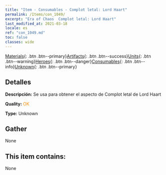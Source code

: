 ```yaml
---
title: "Item - Consumables - Complot letal: Lord Haart"
permalink: /Items/con_1049/
excerpt: "Era of Chaos  Complot letal: Lord Haart"
last_modified_at: 2021-03-18
locale: es
ref: "con_1049.md"
toc: false
classes: wide
---
```

 [Materials](/es/Items/){: .btn .btn--primary}[Artifacts](/es/Items/Artifacts/){: .btn .btn--success}[Units](/es/Items/Units/){: .btn .btn--warning}[Heroes](/es/Items/Heroes/){: .btn .btn--danger}[Consumables](/es/Items/Consumables/){: .btn .btn--info}[Unknown](/es/Items/Unknown/){: .btn .btn--primary}

## Detalles
 **Descripción:** Se usa para obtener el aspecto de Complot letal de Lord Haart

 **Quality:** <span style="color: #FF8C00">OK</span>

 **Type:** Unknown

## Gather

  None

## This item contains:

  None

